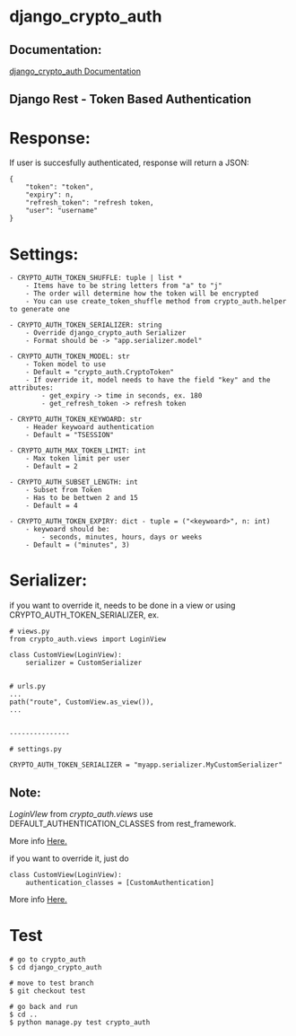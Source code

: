 # django_crypto_auth

## Documentation:

[django_crypto_auth Documentation](https://docs.mhcode.xyz)

## Django Rest - Token Based Authentication

# Response:

If user is succesfully authenticated, response will return a JSON:
    
    {
        "token": "token",
        "expiry": n,
        "refresh_token": "refresh token,
        "user": "username"
    }
    

# Settings:

    - CRYPTO_AUTH_TOKEN_SHUFFLE: tuple | list *
        - Items have to be string letters from "a" to "j"
        - The order will determine how the token will be encrypted
        - You can use create_token_shuffle method from crypto_auth.helper to generate one

    - CRYPTO_AUTH_TOKEN_SERIALIZER: string
        - Override django_crypto_auth Serializer
        - Format should be -> "app.serializer.model"

    - CRYPTO_AUTH_TOKEN_MODEL: str
        - Token model to use
        - Default = "crypto_auth.CryptoToken"
        - If override it, model needs to have the field "key" and the attributes:
            - get_expiry -> time in seconds, ex. 180
            - get_refresh_token -> refresh token

    - CRYPTO_AUTH_TOKEN_KEYWOARD: str
        - Header keywoard authentication
        - Default = "TSESSION"

    - CRYPTO_AUTH_MAX_TOKEN_LIMIT: int
        - Max token limit per user
        - Default = 2

    - CRYPTO_AUTH_SUBSET_LENGTH: int
        - Subset from Token
        - Has to be bettwen 2 and 15
        - Default = 4

    - CRYPTO_AUTH_TOKEN_EXPIRY: dict - tuple = ("<keywoard>", n: int)
        - keywoard should be:
            - seconds, minutes, hours, days or weeks
        - Default = ("minutes", 3)


# Serializer:

if you want to override it, needs to be done in a view or using CRYPTO_AUTH_TOKEN_SERIALIZER, ex.

    # views.py
    from crypto_auth.views import LoginView

    class CustomView(LoginView):
        serializer = CustomSerializer


    # urls.py
    ...
    path("route", CustomView.as_view()),
    ...


    ---------------

    # settings.py

    CRYPTO_AUTH_TOKEN_SERIALIZER = "myapp.serializer.MyCustomSerializer"

## Note:

_LoginVIew_ from *crypto_auth.views* use DEFAULT_AUTHENTICATION_CLASSES from rest_framework.

More info [Here.](https://www.django-rest-framework.org/api-guide/authentication/#api-reference)

if you want to override it, just do
    
    class CustomView(LoginView):
        authentication_classes = [CustomAuthentication]

More info [Here.](https://www.django-rest-framework.org/api-guide/authentication/#custom-authentication)

# Test

    # go to crypto_auth
    $ cd django_crypto_auth

    # move to test branch
    $ git checkout test

    # go back and run
    $ cd ..
    $ python manage.py test crypto_auth

